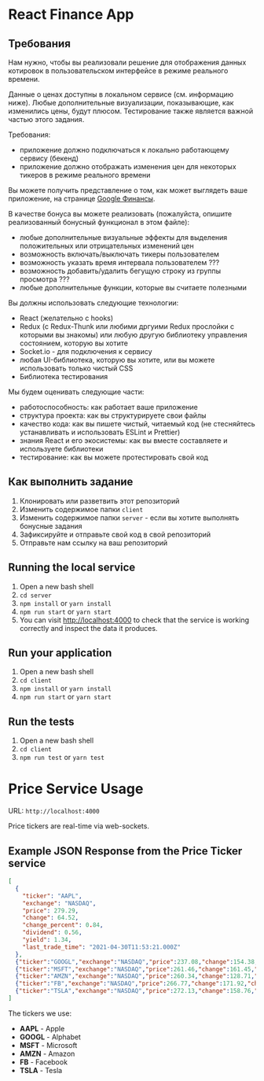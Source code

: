 
# React Finance App

## Требования

Нам нужно, чтобы вы реализовали решение для отображения данных котировок в пользовательском интерфейсе в режиме реального времени.

Данные о ценах доступны в локальном сервисе (см. информацию ниже). Любые дополнительные визуализации, показывающие, как изменились цены, будут плюсом. Тестирование также является важной частью этого задания. 

Требования:
- приложение должно подключаться к локально работающему сервису (бекенд)
- приложение должно отображать изменения цен для некоторых тикеров в режиме реального времени

Вы можете получить представление о том, как может выглядеть ваше приложение, на странице [Google Финансы](https://www.google.com/finance/).

В качестве бонуса вы можете реализовать (пожалуйста, опишите реализованный бонусный функционал в этом файле):
- любые дополнительные визуальные эффекты для выделения положительных или отрицательных изменений цен
- возможность включать/выключать тикеры пользователем
- возможность указать время интервала пользователем ???
- возможность добавить/удалить бегущую строку из группы просмотра ???
- любые дополнительные функции, которые вы считаете полезными

Вы должны использовать следующие технологии:
- React (желательно с hooks)
- Redux (с Redux-Thunk или любими дргуими Redux прослойки с которыми вы знакомы) или любую другую библиотеку управления состоянием, которую вы хотите
- Socket.io - для подключения к сервису
- любая UI-библиотека, которую вы хотите, или вы можете использовать только чистый CSS
- Библиотека тестирования

Мы будем оценивать следующие части:
- работоспособность: как работает ваше приложение
- структура проекта: как вы структурируете свои файлы
- качество кода: как вы пишете чистый, читаемый код (не стесняйтесь устанавливать и использовать ESLint и Prettier)
- знания React и его экосистемы: как вы вместе составляете и используете библиотеки
- тестирование: как вы можете протестировать свой код

## Как выполнить задание
1. Клонировать или разветвить этот репозиторий
2. Изменить содержимое папки `client`
3. Изменить содержимое папки `server` - если вы хотите выполнять бонусные задания
4. Зафиксируйте и отправьте свой код в свой репозиторий
5. Отправьте нам ссылку на ваш репозиторий

## Running the local service
1. Open a new bash shell
2. ```cd server```
3. ```npm install``` or ```yarn install```
4. ```npm run start``` or ```yarn start```
5. You can visit [http://localhost:4000](http://localhost:4000) to check that the service is working correctly and inspect the data it produces.

## Run your application
1. Open a new bash shell
2. ```cd client```
3. ```npm install``` or ```yarn install```
4. ```npm run start``` or ```yarn start```

## Run the tests
1. Open a new bash shell
2. ```cd client```
3. ```npm run test``` or ```yarn test```

# Price Service Usage

URL:
```http://localhost:4000```

Price tickers are real-time via web-sockets.

## Example JSON Response from the Price Ticker service
```json
[
  {
    "ticker": "AAPL",
    "exchange": "NASDAQ",
    "price": 279.29,
    "change": 64.52,
    "change_percent": 0.84,
    "dividend": 0.56,
    "yield": 1.34,
    "last_trade_time": "2021-04-30T11:53:21.000Z"
  },
  {"ticker":"GOOGL","exchange":"NASDAQ","price":237.08,"change":154.38,"change_percent":0.10,"dividend":0.46,"yield":1.18,"last_trade_time":"2021-04-30T11:53:21.000Z"},
  {"ticker":"MSFT","exchange":"NASDAQ","price":261.46,"change":161.45,"change_percent":0.41,"dividend":0.18,"yield":0.98,"last_trade_time":"2021-04-30T11:53:21.000Z"},
  {"ticker":"AMZN","exchange":"NASDAQ","price":260.34,"change":128.71,"change_percent":0.60,"dividend":0.07,"yield":0.42,"last_trade_time":"2021-04-30T11:53:21.000Z"},
  {"ticker":"FB","exchange":"NASDAQ","price":266.77,"change":171.92,"change_percent":0.75,"dividend":0.52,"yield":1.31,"last_trade_time":"2021-04-30T11:53:21.000Z"},
  {"ticker":"TSLA","exchange":"NASDAQ","price":272.13,"change":158.76,"change_percent":0.10,"dividend":0.96,"yield":1.00,"last_trade_time":"2021-04-30T11:53:21.000Z"}
]
```

The tickers we use:
- **AAPL** - Apple
- **GOOGL** - Alphabet
- **MSFT** - Microsoft
- **AMZN** - Amazon
- **FB** - Facebook
- **TSLA** - Tesla
